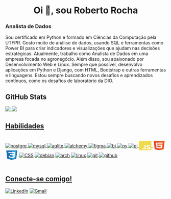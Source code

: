 <h1 align="center">Oi 👋, sou Roberto Rocha</h1>
<h3 align="left">Analista de Dados</h3>

Sou certificado em Python e formado em Ciências da Computação pela UTFPR. Gosto muito de análise de dados, usando SQL e ferramentas como Power BI para criar indicadores e visualizações que ajudam nas decisões estratégicas. Atualmente, trabalho como Analista de Dados em uma empresa focada no agronegócio.
Além disso, sou apaixonado por Desenvolvimento Web e Linux. Sempre que possível, desenvolvo aplicações em Python e Django, com HTML, Bootstrap e outras ferramentas e linguagens. Estou sempre buscando novos desafios e aprendizados contínuos, como os desafios de laboratório da DIO.

## GitHub Stats
<div>
   <a href="https://github.com/beto86">
   <img height="180em" src="https://github-readme-stats.vercel.app/api?username=beto86&show_icons=true&theme=tokyonight&include_all_commits=true&count_private=true"/>
   <img height="180em" src="https://github-readme-stats.vercel.app/api/top-langs/?username=beto86&layout=compact&langs_count=6&theme=tokyonight"/>
</div>

## Habilidades
<div style="display: inline_block"><br>
  <img align="center" alt="postgre" height="30" width="40" src="https://cdn.jsdelivr.net/gh/devicons/devicon@latest/icons/postgresql/postgresql-original.svg" />        
  <img align="center" alt="mysql" height="30" width="40" src="https://cdn.jsdelivr.net/gh/devicons/devicon@latest/icons/mysql/mysql-original.svg" />
  <img align="center" alt="aqlite" height="30" width="40" src="https://cdn.jsdelivr.net/gh/devicons/devicon@latest/icons/sqlite/sqlite-original.svg" />
  <img align="center" alt="alchemy" height="30" width="40" src="https://cdn.jsdelivr.net/gh/devicons/devicon@latest/icons/sqlalchemy/sqlalchemy-original.svg" />
  <img align="center" alt="figma" height="30" width="40" src="https://cdn.jsdelivr.net/gh/devicons/devicon@latest/icons/figma/figma-original.svg" />        
  <img align="center" alt="bi" height="30" width="40" src="https://img.icons8.com/?size=100&id=qYfwpsRXEcpc&format=png&color=000000"/>        
  <img align="center" alt="py" height="30" width="40" src="https://cdn.jsdelivr.net/gh/devicons/devicon@latest/icons/python/python-original.svg" />
  <img align="center" alt="pj" height="30" width="40" src="https://cdn.jsdelivr.net/gh/devicons/devicon@latest/icons/django/django-plain.svg" />          
  <img align="center" alt="Js" height="30" width="40" src="https://raw.githubusercontent.com/devicons/devicon/master/icons/javascript/javascript-plain.svg">
  <img align="center" alt="HTML" height="30" width="40" src="https://raw.githubusercontent.com/devicons/devicon/master/icons/html5/html5-original.svg">
  <img align="center" alt="CSS" height="30" width="40" src="https://raw.githubusercontent.com/devicons/devicon/master/icons/css3/css3-original.svg">
  <img align="center" alt="CSS" height="30" width="40" src="https://cdn.jsdelivr.net/gh/devicons/devicon@latest/icons/bootstrap/bootstrap-original.svg"/>  
  <img align="center" alt="debian" height="30" width="40" src="https://cdn.jsdelivr.net/gh/devicons/devicon@latest/icons/debian/debian-original.svg" />
  <img align="center" alt="arch" height="30" width="40" src="https://cdn.jsdelivr.net/gh/devicons/devicon@latest/icons/archlinux/archlinux-original.svg" />
  <img align="center" alt="linux" height="30" width="40" src="https://cdn.jsdelivr.net/gh/devicons/devicon@latest/icons/linux/linux-original.svg" />
  <img align="center" alt="git" height="30" width="40" src="https://cdn.jsdelivr.net/gh/devicons/devicon@latest/icons/git/git-original.svg" />          
  <img align="center" alt="github" height="30" width="40" src="https://cdn.jsdelivr.net/gh/devicons/devicon@latest/icons/github/github-original.svg" />
                            
</div>
 
<br>
 
## Conecte-se comigo!
  [![LinkedIn](https://img.shields.io/badge/LinkedIn-0077B5?style=for-the-badge&logo=linkedin&logoColor=white)](https://www.linkedin.com/in/robertorochash86/)
  [![Gmail](https://img.shields.io/badge/Gmail-333333?style=for-the-badge&logo=gmail&logoColor=red)](mailto:beto.brava86@gmail.com)


